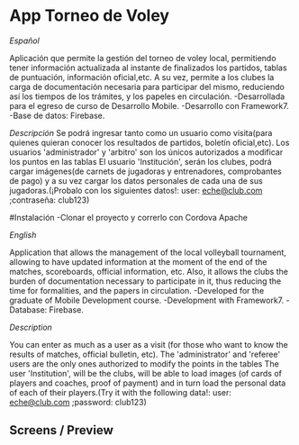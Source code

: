 
# App Torneo de Voley 
*Español*

Aplicación que permite la gestión del torneo de voley local, permitiendo tener información actualizada al instante de finalizados los partidos, 
tablas de puntuación, información oficial,etc. A su vez, permite a los clubes la carga de documentación necesaria para participar del mismo,
reduciendo así los tiempos de los trámites, y los papeles en circulación.
-Desarrollada para el egreso de curso de Desarrollo Mobile.
-Desarrollo con Framework7.
-Base de datos: Firebase.

*Descripción*
Se podrá ingresar tanto como un usuario como visita(para quienes quieran conocer los resultados de partidos, boletín oficial,etc).
Los usuarios 'administrador' y 'arbitro' son los únicos autorizados a modificar los puntos en las tablas
El usuario 'Institución', serán los clubes, podrá cargar imágenes(de carnets de jugadoras y entrenadores, comprobantes de pago) y a su vez
cargar los datos personales de cada una de sus jugadoras.(¡Probalo con los siguientes datos!: user: eche@club.com ;contraseña: club123)

#Instalación
-Clonar el proyecto y correrlo con Cordova Apache


*English*

Application that allows the management of the local volleyball tournament, allowing to have updated information at the moment of the end of the matches,
scoreboards, official information, etc. Also, it allows the clubs the burden of documentation necessary to participate in it,
thus reducing the time for formalities, and the papers in circulation.
-Developed for the graduate of Mobile Development course.
-Development with Framework7.
-Database: Firebase.

*Description*

You can enter as much as a user as a visit (for those who want to know the results of matches, official bulletin, etc).
The 'administrator' and 'referee' users are the only ones authorized to modify the points in the tables
The user 'Institution', will be the clubs, will be able to load images (of cards of players and coaches, proof of payment) and in turn
load the personal data of each of their players.(Try it with the following data!: user: eche@club.com ;password: club123)



## Screens / Preview



